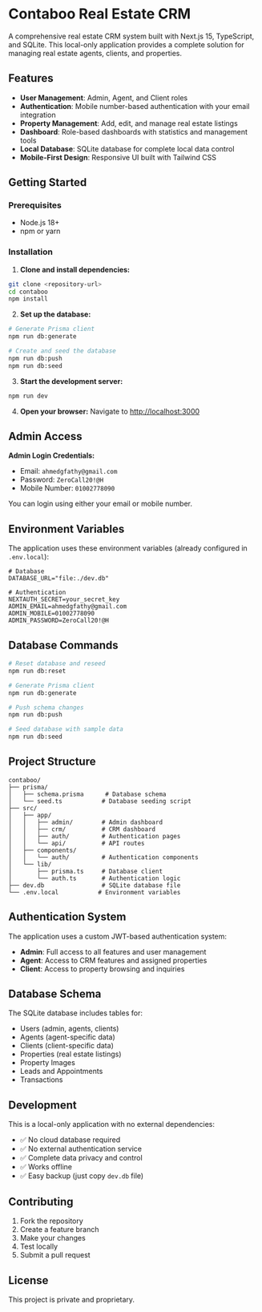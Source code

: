 # Contaboo Real Estate CRM

A comprehensive real estate CRM system built with Next.js 15, TypeScript, and SQLite. This local-only application provides a complete solution for managing real estate agents, clients, and properties.

## Features

- **User Management**: Admin, Agent, and Client roles
- **Authentication**: Mobile number-based authentication with your email integration
- **Property Management**: Add, edit, and manage real estate listings
- **Dashboard**: Role-based dashboards with statistics and management tools
- **Local Database**: SQLite database for complete local data control
- **Mobile-First Design**: Responsive UI built with Tailwind CSS

## Getting Started

### Prerequisites

- Node.js 18+ 
- npm or yarn

### Installation

1. **Clone and install dependencies:**
```bash
git clone <repository-url>
cd contaboo
npm install
```

2. **Set up the database:**
```bash
# Generate Prisma client
npm run db:generate

# Create and seed the database
npm run db:push
npm run db:seed
```

3. **Start the development server:**
```bash
npm run dev
```

4. **Open your browser:**
Navigate to [http://localhost:3000](http://localhost:3000)

## Admin Access

**Admin Login Credentials:**
- Email: `ahmedgfathy@gmail.com`
- Password: `ZeroCall20!@H`
- Mobile Number: `01002778090`

You can login using either your email or mobile number.

## Environment Variables

The application uses these environment variables (already configured in `.env.local`):

```env
# Database
DATABASE_URL="file:./dev.db"

# Authentication
NEXTAUTH_SECRET=your_secret_key
ADMIN_EMAIL=ahmedgfathy@gmail.com
ADMIN_MOBILE=01002778090
ADMIN_PASSWORD=ZeroCall20!@H
```

## Database Commands

```bash
# Reset database and reseed
npm run db:reset

# Generate Prisma client
npm run db:generate

# Push schema changes
npm run db:push

# Seed database with sample data
npm run db:seed
```

## Project Structure

```
contaboo/
├── prisma/
│   ├── schema.prisma      # Database schema
│   └── seed.ts           # Database seeding script
├── src/
│   ├── app/
│   │   ├── admin/        # Admin dashboard
│   │   ├── crm/          # CRM dashboard
│   │   ├── auth/         # Authentication pages
│   │   └── api/          # API routes
│   ├── components/
│   │   └── auth/         # Authentication components
│   └── lib/
│       ├── prisma.ts     # Database client
│       └── auth.ts       # Authentication logic
├── dev.db                # SQLite database file
└── .env.local           # Environment variables
```

## Authentication System

The application uses a custom JWT-based authentication system:

- **Admin**: Full access to all features and user management
- **Agent**: Access to CRM features and assigned properties
- **Client**: Access to property browsing and inquiries

## Database Schema

The SQLite database includes tables for:
- Users (admin, agents, clients)
- Agents (agent-specific data)
- Clients (client-specific data)
- Properties (real estate listings)
- Property Images
- Leads and Appointments
- Transactions

## Development

This is a local-only application with no external dependencies:
- ✅ No cloud database required
- ✅ No external authentication service
- ✅ Complete data privacy and control
- ✅ Works offline
- ✅ Easy backup (just copy `dev.db` file)

## Contributing

1. Fork the repository
2. Create a feature branch
3. Make your changes
4. Test locally
5. Submit a pull request

## License

This project is private and proprietary.
